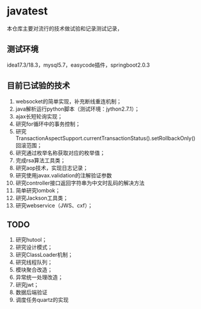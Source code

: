 # javatest
本仓库主要对流行的技术做试验和记录测试记录，
## 测试环境
idea17.3/18.3，mysql5.7，easycode插件，springboot2.0.3

## 目前已试验的技术
1. websocket的简单实现，补充断线重连机制；
2. java解析运行python脚本（测试环境：jython2.7.1）；
3. ajax长短轮询实现；
4. 研究for循环中的事务控制；
5. 研究TransactionAspectSupport.currentTransactionStatus().setRollbackOnly()回滚范围；
6. 研究通过枚举名称获取对应的枚举值；
7. 完成rsa算法工具类；
8. 研究aop技术，实现日志记录；
9. 研究使用javax.validation的注解验证参数
10. 研究controller接口返回字符串为中文时乱码的解决方法
11. 简单研究lombok；
12. 研究Jackson工具类；
13. 研究webservice（JWS、cxf）；

## TODO
1. 研究hutool；
1. 研究设计模式；
1. 研究ClassLoader机制；
1. 研究线程队列；
1. 模块聚合改造；
1. 异常统一处理改造；
1. 研究jwt；
1. 数据后端验证
1. 调度任务quartz的实现
